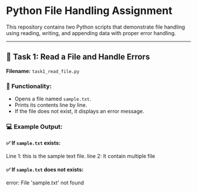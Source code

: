 # Python File Handling Assignment

This repository contains two Python scripts that demonstrate file handling using reading, writing, and appending data with proper error handling.

---

## 📘 Task 1: Read a File and Handle Errors

**Filename:** `task1_read_file.py`

### 🔹 Functionality:
- Opens a file named `sample.txt`.
- Prints its contents line by line.
- If the file does not exist, it displays an error message.

### 💻 Example Output:

#### ✅ If `sample.txt` exists:
Line 1: this is the sample text file.
line 2: It contain multiple file

#### ✅ If `sample.txt` does not exists:
error: File 'sample.txt' not found
